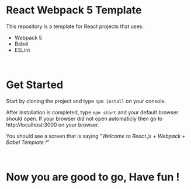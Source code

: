 # React Webpack 5 Template

This repository is a template for React projects that uses:

- Webpack 5
- Babel
- ESLint

<br />

# Get Started

Start by cloning the project and type `npm install` on your console.

After installation is completed, type `npm start` and your default browser should open. If your browser did not open automaticly then go to http://localhost:3000 on your browser.

You should see a screen that is saying _"Welcome to React.js + Webpack + Babel Template !"_

<br />

# Now you are good to go, Have fun !
